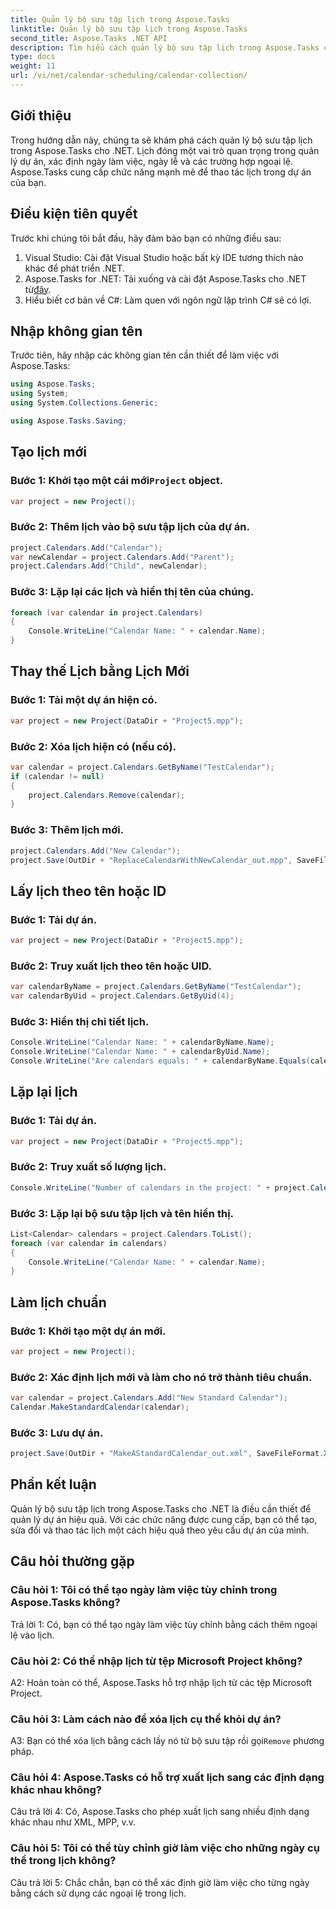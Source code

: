 ```yaml
---
title: Quản lý bộ sưu tập lịch trong Aspose.Tasks
linktitle: Quản lý bộ sưu tập lịch trong Aspose.Tasks
second_title: Aspose.Tasks .NET API
description: Tìm hiểu cách quản lý bộ sưu tập lịch trong Aspose.Tasks cho .NET một cách hiệu quả. Tạo, sửa đổi và thao tác lịch một cách dễ dàng.
type: docs
weight: 11
url: /vi/net/calendar-scheduling/calendar-collection/
---
```

## Giới thiệu

Trong hướng dẫn này, chúng ta sẽ khám phá cách quản lý bộ sưu tập lịch trong Aspose.Tasks cho .NET. Lịch đóng một vai trò quan trọng trong quản lý dự án, xác định ngày làm việc, ngày lễ và các trường hợp ngoại lệ. Aspose.Tasks cung cấp chức năng mạnh mẽ để thao tác lịch trong dự án của bạn.

## Điều kiện tiên quyết

Trước khi chúng tôi bắt đầu, hãy đảm bảo bạn có những điều sau:

1. Visual Studio: Cài đặt Visual Studio hoặc bất kỳ IDE tương thích nào khác để phát triển .NET.
2.  Aspose.Tasks for .NET: Tải xuống và cài đặt Aspose.Tasks cho .NET từ[đây](https://releases.aspose.com/tasks/net/).
3. Hiểu biết cơ bản về C#: Làm quen với ngôn ngữ lập trình C# sẽ có lợi.

## Nhập không gian tên

Trước tiên, hãy nhập các không gian tên cần thiết để làm việc với Aspose.Tasks:

```csharp
using Aspose.Tasks;
using System;
using System.Collections.Generic;

using Aspose.Tasks.Saving;

```

## Tạo lịch mới

###  Bước 1: Khởi tạo một cái mới`Project` object.
```csharp
var project = new Project();
```

### Bước 2: Thêm lịch vào bộ sưu tập lịch của dự án.
```csharp
project.Calendars.Add("Calendar");
var newCalendar = project.Calendars.Add("Parent");
project.Calendars.Add("Child", newCalendar);
```

### Bước 3: Lặp lại các lịch và hiển thị tên của chúng.
```csharp
foreach (var calendar in project.Calendars)
{
    Console.WriteLine("Calendar Name: " + calendar.Name);
}
```

## Thay thế Lịch bằng Lịch Mới

### Bước 1: Tải một dự án hiện có.
```csharp
var project = new Project(DataDir + "Project5.mpp");
```

### Bước 2: Xóa lịch hiện có (nếu có).
```csharp
var calendar = project.Calendars.GetByName("TestCalendar");
if (calendar != null)
{
    project.Calendars.Remove(calendar);
}
```

### Bước 3: Thêm lịch mới.
```csharp
project.Calendars.Add("New Calendar");
project.Save(OutDir + "ReplaceCalendarWithNewCalendar_out.mpp", SaveFileFormat.Mpp);
```

## Lấy lịch theo tên hoặc ID

### Bước 1: Tải dự án.
```csharp
var project = new Project(DataDir + "Project5.mpp");
```

### Bước 2: Truy xuất lịch theo tên hoặc UID.
```csharp
var calendarByName = project.Calendars.GetByName("TestCalendar");
var calendarByUid = project.Calendars.GetByUid(4);
```

### Bước 3: Hiển thị chi tiết lịch.
```csharp
Console.WriteLine("Calendar Name: " + calendarByName.Name);
Console.WriteLine("Calendar Name: " + calendarByUid.Name);
Console.WriteLine("Are calendars equals: " + calendarByName.Equals(calendarByUid));
```

## Lặp lại lịch

### Bước 1: Tải dự án.
```csharp
var project = new Project(DataDir + "Project5.mpp");
```

### Bước 2: Truy xuất số lượng lịch.
```csharp
Console.WriteLine("Number of calendars in the project: " + project.Calendars.Count);
```

### Bước 3: Lặp lại bộ sưu tập lịch và tên hiển thị.
```csharp
List<Calendar> calendars = project.Calendars.ToList();
foreach (var calendar in calendars)
{
    Console.WriteLine("Calendar Name: " + calendar.Name);
}
```

## Làm lịch chuẩn

### Bước 1: Khởi tạo một dự án mới.
```csharp
var project = new Project();
```

### Bước 2: Xác định lịch mới và làm cho nó trở thành tiêu chuẩn.
```csharp
var calendar = project.Calendars.Add("New Standard Calendar");
Calendar.MakeStandardCalendar(calendar);
```

### Bước 3: Lưu dự án.
```csharp
project.Save(OutDir + "MakeAStandardCalendar_out.xml", SaveFileFormat.Xml);
```

## Phần kết luận

Quản lý bộ sưu tập lịch trong Aspose.Tasks cho .NET là điều cần thiết để quản lý dự án hiệu quả. Với các chức năng được cung cấp, bạn có thể tạo, sửa đổi và thao tác lịch một cách hiệu quả theo yêu cầu dự án của mình.

## Câu hỏi thường gặp

### Câu hỏi 1: Tôi có thể tạo ngày làm việc tùy chỉnh trong Aspose.Tasks không?

Trả lời 1: Có, bạn có thể tạo ngày làm việc tùy chỉnh bằng cách thêm ngoại lệ vào lịch.

### Câu hỏi 2: Có thể nhập lịch từ tệp Microsoft Project không?

A2: Hoàn toàn có thể, Aspose.Tasks hỗ trợ nhập lịch từ các tệp Microsoft Project.

### Câu hỏi 3: Làm cách nào để xóa lịch cụ thể khỏi dự án?

A3: Bạn có thể xóa lịch bằng cách lấy nó từ bộ sưu tập rồi gọi`Remove` phương pháp.

### Câu hỏi 4: Aspose.Tasks có hỗ trợ xuất lịch sang các định dạng khác nhau không?

Câu trả lời 4: Có, Aspose.Tasks cho phép xuất lịch sang nhiều định dạng khác nhau như XML, MPP, v.v.

### Câu hỏi 5: Tôi có thể tùy chỉnh giờ làm việc cho những ngày cụ thể trong lịch không?

Câu trả lời 5: Chắc chắn, bạn có thể xác định giờ làm việc cho từng ngày bằng cách sử dụng các ngoại lệ trong lịch.
